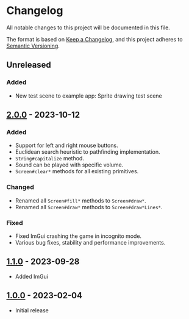 # Changelog

All notable changes to this project will be documented in this file.

The format is based on [Keep a Changelog](https://keepachangelog.com/en/1.0.0/),
and this project adheres to [Semantic Versioning](https://semver.org/spec/v2.0.0.html).

## Unreleased
### Added
- New test scene to example app: Sprite drawing test scene

## [2.0.0] - 2023-10-12
### Added
- Support for left and right mouse buttons.
- Euclidean search heuristic to pathfinding implementation.
- `String#capitalize` method.
- Sound can be played with specific volume.
- `Screen#clear*` methods for all existing primitives.
### Changed
- Renamed all `Screen#fill*` methods to `Screen#draw*`.
- Renamed all `Screen#draw*` methods to `Screen#draw*Lines*`.
### Fixed
- Fixed ImGui crashing the game in incognito mode.
- Various bug fixes, stability and performance improvements.

## [1.1.0] - 2023-09-28
- Added ImGui

## [1.0.0] - 2023-02-04
- Initial release

[unreleased]: https://github.com/Deseteral/ponczek/compare/v1.1.0...HEAD
[2.0.0]: https://github.com/Deseteral/ponczek/releases/tag/v1.1.2...v2.0.0
[1.1.2]: https://github.com/Deseteral/ponczek/releases/tag/v1.1.1...v1.1.2
[1.1.1]: https://github.com/Deseteral/ponczek/releases/tag/v1.1.0...v1.1.1
[1.1.0]: https://github.com/Deseteral/ponczek/releases/tag/v1.0.0...v1.1.0
[1.0.0]: https://github.com/Deseteral/ponczek/releases/tag/v1.0.0
